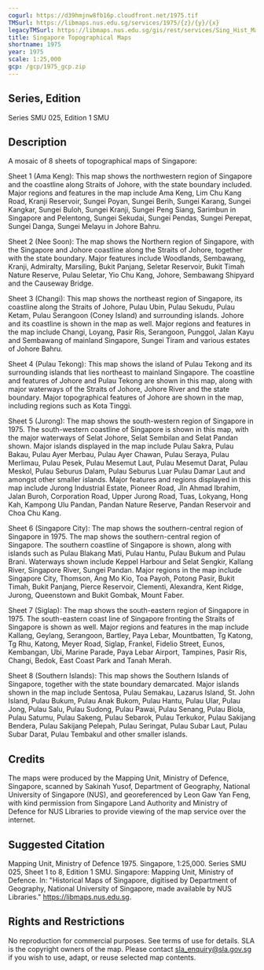 ```yaml
---
cogurl: https://d39hmjnw8fb16p.cloudfront.net/1975.tif
TMSurl: https://libmaps.nus.edu.sg/services/1975/{z}/{y}/{x}
legacyTMSurl: https://libmaps.nus.edu.sg/gis/rest/services/Sing_Hist_Maps/1975/MapServer/tile/{z}/{y}/{x}
title: Singapore Topographical Maps
shortname: 1975
year: 1975
scale: 1:25,000
gcp: /gcp/1975_gcp.zip
---
```


## Series, Edition

Series SMU 025, Edition 1 SMU

## Description

A mosaic of 8 sheets of topographical maps of Singapore:

Sheet 1 (Ama Keng): This map shows the northwestern region of Singapore and the coastline along Straits of Johore, with the state boundary included. Major regions and features in the map include Ama Keng, Lim Chu Kang Road, Kranji Reservoir, Sungei Poyan, Sungei Berih, Sungei Karang, Sungei Kangkar, Sungei Buloh, Sungei Kranji, Sungei Peng Siang, Sarimbun in Singapore and Pelentong, Sungei Sekudai, Sungei Pendas, Sungei Perepat, Sungei Danga, Sungei Melayu in Johore Bahru.

Sheet 2 (Nee Soon): The map shows the Northern region of Singapore, with the Singapore and Johore coastline along the Straits of Johore, together with the state boundary. Major features include Woodlands, Sembawang, Kranji, Admiralty, Marsiling, Bukit Panjang, Seletar Reservoir, Bukit Timah Nature Reserve, Pulau Seletar, Yio Chu Kang, Johore, Sembawang Shipyard and the Causeway Bridge.

Sheet 3 (Changi): This map shows the northeast region of Singapore, its coastline along the Straits of Johore, Pulau Ubin, Pulau Sekudu, Pulau Ketam, Pulau Serangoon (Coney Island) and surrounding islands. Johore and its coastline is shown in the map as well. Major regions and features in the map include Changi, Loyang, Pasir Ris, Serangoon, Punggol, Jalan Kayu and Sembawang of mainland Singapore, Sungei Tiram and various estates of Johore Bahru.

Sheet 4 (Pulau Tekong): This map shows the island of Pulau Tekong and its surrounding islands that lies northeast to mainland Singapore. The coastline and features of Johore and Pulau Tekong are shown in this map, along with major waterways of the Straits of Johore, Johore River and the state boundary. Major topographical features of Johore are shown in the map, including regions such as Kota Tinggi.

Sheet 5 (Jurong): The map shows the south-western region of Singapore in 1975. The south-western coastline of Singapore is shown in this map, with the major waterways of Selat Johore, Selat Sembilan and Selat Pandan shown. Major islands displayed in the map include Pulau Sakra, Pulau Bakau, Pulau Ayer Merbau, Pulau Ayer Chawan, Pulau Seraya, Pulau Merlimau, Pulau Pesek, Pulau Mesemut Laut, Pulau Mesemut Darat, Pulau Meskol, Pulau Seburus Dalam, Pulau Seburus Luar Pulau Damar Laut and amongst other smaller islands. Major features and regions displayed in this map include Jurong Industrial Estate, Pioneer Road, Jln Ahmad Ibrahim, Jalan Buroh, Corporation Road, Upper Jurong Road, Tuas, Lokyang, Hong Kah, Kampong Ulu Pandan, Pandan Nature Reserve, Pandan Reservoir and Choa Chu Kang.

Sheet 6 (Singapore City): The map shows the southern-central region of Singapore in 1975. The map shows the southern-central region of Singapore. The southern coastline of Singapore is shown, along with islands such as Pulau Blakang Mati, Pulau Hantu, Pulau Bukum and Pulau Brani. Waterways shown include Keppel Harbour and Selat Sengkir, Kallang River, Singapore River, Sungei Pandan. Major regions in the map include Singapore City, Thomson, Ang Mo Kio, Toa Payoh, Potong Pasir, Bukit Timah, Bukit Panjang, Pierce Reservoir, Clementi, Alexandra, Kent Ridge, Jurong, Queenstown and Bukit Gombak, Mount Faber.

Sheet 7 (Siglap): The map shows the south-eastern region of Singapore in 1975. The south-eastern coast line of Singapore fronting the Straits of Singapore is shown as well. Major regions and features in the map include Kallang, Geylang, Serangoon, Bartley, Paya Lebar, Mountbatten, Tg Katong, Tg Rhu, Katong, Meyer Road, Siglap, Frankel, Fidelio Street, Eunos, Kembangan, Ubi, Marine Parade, Paya Lebar Airport, Tampines, Pasir Ris, Changi, Bedok, East Coast Park and Tanah Merah.

Sheet 8 (Southern Islands): This map shows the Southern Islands of Singapore, together with the state boundary demarcated. Major islands shown in the map include Sentosa, Pulau Semakau, Lazarus Island, St. John Island, Pulau Bukum, Pulau Anak Bukom, Pulau Hantu, Pulau Ular, Pulau Jong, Pulau Salu, Pulau Sudong, Pulau Pawai, Pulau Senang, Pulau Biola, Pulau Satumu, Pulau Sakeng, Pulau Sebarok, Pulau Terkukor, Pulau Sakijang Bendera, Pulau Sakijang Pelepah, Pulau Seringat, Pulau Subar Laut, Pulau Subar Darat, Pulau Tembakul and other smaller islands.

## Credits

The maps were produced by the Mapping Unit, Ministry of Defence, Singapore, scanned by Sakinah Yusof, Department of Geography, National University of Singapore (NUS), and georeferenced by Leon Gaw Yan Feng, with kind permission from Singapore Land Authority and Ministry of Defence for NUS Libraries to provide viewing of the map service over the internet.

## Suggested Citation

Mapping Unit, Ministry of Defence 1975. Singapore, 1:25,000. Series SMU 025, Sheet 1 to 8, Edition 1 SMU. Singapore: Mapping Unit, Ministry of Defence. In: "Historical Maps of Singapore, digitised by Department of Geography, National University of Singapore, made available by NUS Libraries." https://libmaps.nus.edu.sg.

## Rights and Restrictions

No reproduction for commercial purposes. See terms of use for details. SLA is the copyright owners of the map. Please contact sla_enquiry@sla.gov.sg if you wish to use, adapt, or reuse selected map contents.
